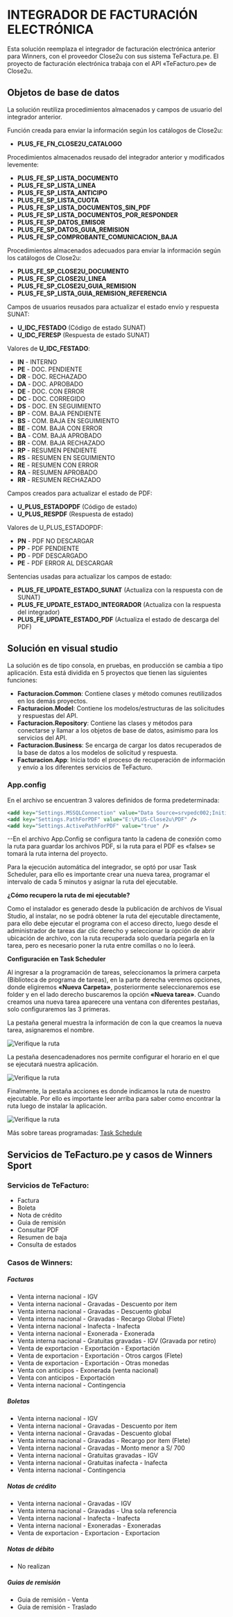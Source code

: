 ﻿# INTEGRADOR DE FACTURACIÓN ELECTRÓNICA
Esta solución reemplaza el integrador de facturación electrónica anterior para Winners, con el proveedor Close2u con sus sistema TeFactura.pe.
El proyecto de facturación electrónica trabaja con el API «TeFacturo.pe» de Close2u.

## Objetos de base de datos
 
La solución reutiliza procedimientos almacenados y campos de usuario del integrador anterior.

Función creada para enviar la información según los catálogos de Close2u:
- **PLUS_FE_FN_CLOSE2U_CATALOGO**

Procedimientos almacenados reusado del integrador anterior y modificados levemente:
- **PLUS_FE_SP_LISTA_DOCUMENTO**
- **PLUS_FE_SP_LISTA_LINEA**
- **PLUS_FE_SP_LISTA_ANTICIPO**
- **PLUS_FE_SP_LISTA_CUOTA**
- **PLUS_FE_SP_LISTA_DOCUMENTOS_SIN_PDF**
- **PLUS_FE_SP_LISTA_DOCUMENTOS_POR_RESPONDER**
- **PLUS_FE_SP_DATOS_EMISOR**
- **PLUS_FE_SP_DATOS_GUIA_REMISION**
- **PLUS_FE_SP_COMPROBANTE_COMUNICACION_BAJA**

Procedimientos almacenados adecuados para enviar la información según los catálogos de Close2u:
- **PLUS_FE_SP_CLOSE2U_DOCUMENTO**
- **PLUS_FE_SP_CLOSE2U_LINEA**
- **PLUS_FE_SP_CLOSE2U_GUIA_REMISION**
- **PLUS_FE_SP_LISTA_GUIA_REMISION_REFERENCIA**

Campos de usuarios reusados para actualizar el estado envío y respuesta SUNAT:
- **U_IDC_FESTADO** (Código de estado SUNAT)
- **U_IDC_FERESP**  (Respuesta de estado SUNAT)

Valores de **U_IDC_FESTADO**:

  - **IN** - INTERNO
  - **PE** - DOC. PENDIENTE
  - **DR** - DOC. RECHAZADO
  - **DA** - DOC. APROBADO
  - **DE** - DOC. CON ERROR
  - **DC** - DOC. CORREGIDO
  - **DS** - DOC. EN SEGUIMIENTO
  - **BP** - COM. BAJA PENDIENTE
  - **BS** - COM. BAJA EN SEGUIMIENTO
  - **BE** - COM. BAJA CON ERROR
  - **BA** - COM. BAJA APROBADO
  - **BR** - COM. BAJA RECHAZADO
  - **RP** - RESUMEN PENDIENTE
  - **RS** - RESUMEN EN SEGUIMIENTO
  - **RE** - RESUMEN CON ERROR
  - **RA** - RESUMEN APROBADO
  - **RR** - RESUMEN RECHAZADO

Campos creados para actualizar el estado de PDF:
- **U_PLUS_ESTADOPDF** (Código de estado)
- **U_PLUS_RESPDF**  (Respuesta de estado)

Valores de U_PLUS_ESTADOPDF:
  - **PN** - PDF NO DESCARGAR
  - **PP** - PDF PENDIENTE
  - **PD** - PDF DESCARGADO
  - **PE** - PDF ERROR AL DESCARGAR

Sentencias usadas para actualizar los campos de estado:
- **PLUS_FE_UPDATE_ESTADO_SUNAT** (Actualiza con la respuesta con de SUNAT)
- **PLUS_FE_UPDATE_ESTADO_INTEGRADOR** (Actualiza con la respuesta del integrador)
- **PLUS_FE_UPDATE_ESTADO_PDF** (Actualiza el estado de descarga del PDF)


## Solución en visual studio

La solución es de tipo consola, en pruebas, en producción se cambia a tipo aplicación. Esta está dividida en 5 proyectos que tienen las siguientes funciones:

- **Facturacion.Common**: Contiene clases y método comunes reutilizados en los demás proyectos.
- **Facturacion.Model**: Contiene los modelos/estructuras de las solicitudes y respuestas del API.
- **Facturacion.Repository**: Contiene las clases y métodos para conectarse y llamar a los objetos de base de datos, asimismo para los servicios del API.
- **Facturacion.Business**: Se encarga de cargar los datos recuperados de la base de datos a los modelos de solicitud y respuesta.
- **Facturacion.App**: Inicia todo el proceso de recuperación de información y envío a los diferentes servicios de TeFacturo.

### App.config

En el archivo se encuentran 3 valores definidos de forma predeterminada:

```xml
<add key="Settings.MSSQLConnection" value="Data Source=srvpedc002;Initial Catalog=SBO_WINPERU_PRD;User ID=sa;password=Dire1691" />
<add key="Settings.PathForPDF" value="E:\PLUS-Close2u\PDF" />
<add key="Settings.ActivePathForPDF" value="true" />
```

--En el archivo App.Config se configura tanto la cadena de conexión como la ruta para guardar los archivos PDF, si la ruta para el PDF es «false» se tomará la ruta interna del proyecto. 

Para la ejecución automática del integrador, se optó por usar Task Scheduler, para ello es importante crear una nueva tarea, programar el intervalo de cada 5 minutos y asignar la ruta del ejecutable.

**¿Cómo recupero la ruta de mi ejecutable?**

Como el instalador es generado desde la publicación de archivos de Visual Studio, al instalar, no se podrá obtener la ruta del ejecutable directamente, para ello debe ejecutar el programa con el acceso directo, luego desde el administrador de tareas dar clic derecho y seleccionar la opción de abrir ubicación de archivo, con la ruta recuperada solo quedaría pegarla en la tarea, pero es necesario poner la ruta entre comillas o no lo leerá.

**Configuración en Task Scheduler**

Al ingresar a la programación de tareas, seleccionamos la primera carpeta (Biblioteca de programa de tareas), en la parte derecha veremos opciones, donde eligiremos **«Nueva Carpeta»**, posteriormente seleccionaremos ese folder y en el lado derecho buscaremos la opción **«Nueva tarea»**.
Cuando creamos una nueva tarea aparecere una ventana con diferentes pestañas, solo configuraremos las 3 primeras.

La pestaña general muestra la información de con la que creamos la nueva tarea, asignaremos el nombre.

![Verifique la ruta][img1]

La pestaña desencadenadores nos permite configurar el horario en el que se ejecutará nuestra aplicación.

![Verifique la ruta][img2]

Finalmente, la pestaña acciones es donde indicamos la ruta de nuestro ejecutable. Por ello es importante leer arriba para saber como encontrar la ruta luego de instalar la aplicación.

![Verifique la ruta][img2]

[img1]: Capturas/Task_General.png "Pestaña General"
[img2]: Capturas/Task_Horario.png "Pestaña Desencadenadores"
[img3]: Capturas/Task_Ejecutable.png "Acciones"

Más sobre tareas programadas: [Task Schedule]

[Task Schedule]: https://www.c-sharpcorner.com/article/setup-task-scheduler-to-run-application/

## Servicios de TeFacturo.pe y casos de Winners Sport

### Servicios de TeFacturo:
- Factura
- Boleta
- Nota de crédito
- Guia de remisión
- Consultar PDF
- Resumen de baja
- Consulta de estados

### Casos de Winners:

##### Facturas
- Venta interna nacional - IGV
- Venta interna nacional - Gravadas - Descuento por item
- Venta interna nacional - Gravadas - Descuento global
- Venta interna nacional - Gravadas - Recargo Global (Flete)
- Venta interna nacional - Inafecta - Inafecta
- Venta interna nacional - Exonerada - Exonerada
- Venta interna nacional - Gratuitas gravadas - IGV (Gravada por retiro)
- Venta de exportacion - Exportación - Exportación
- Venta de exportacion - Exportación - Otros cargos (Flete)
- Venta de exportacion - Exportación - Otras monedas
- Venta con anticipos - Exonerada (venta nacional)
- Venta con anticipos - Exportación
- Venta interna nacional - Contingencia

##### Boletas
- Venta interna nacional - IGV
- Venta interna nacional - Gravadas - Descuento por item
- Venta interna nacional - Gravadas - Descuento global
- Venta interna nacional - Gravadas - Recargo por item (Flete)
- Venta interna nacional - Gravadas - Monto menor a S/ 700
- Venta interna nacional - Gratuitas gravadas - IGV
- Venta interna nacional - Gratuitas inafecta - Inafecta
- Venta interna nacional - Contingencia

##### Notas de crédito
- Venta interna nacional - Gravadas - IGV
- Venta interna nacional - Gravadas - Una sola referencia
- Venta interna nacional - Inafecta - Inafecta
- Venta interna nacional - Exoneradas - Exoneradas
- Venta de exportacion - Exportacion - Exportacion

##### Notas de débito
- No realizan


##### Guias de remisión
- Guia de remisión - Venta
- Guia de remisión - Traslado
